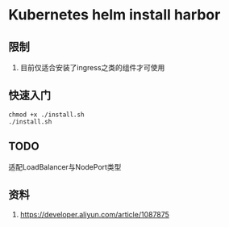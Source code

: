 # Kubernetes helm install harbor

## 限制
1. 目前仅适合安装了ingress之类的组件才可使用

## 快速入门
```shell
chmod +x ./install.sh
./install.sh
```

## TODO
适配LoadBalancer与NodePort类型

## 资料
1. https://developer.aliyun.com/article/1087875
